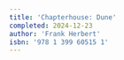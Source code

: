```yaml
---
title: 'Chapterhouse: Dune'
completed: 2024-12-23
author: 'Frank Herbert'
isbn: '978 1 399 60515 1'
---
```

